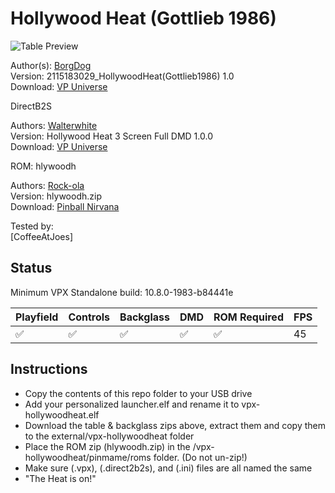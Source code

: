 # Hollywood Heat (Gottlieb 1986)

![Table Preview](https://vpuniverse.com/screenshots/monthly_2021_04/1774976950_HHpreview.jpg.eea92d388512c85fa0bcc8e61b30d9ca.jpg)

Author(s): [BorgDog](https://vpuniverse.com/profile/5088-borgdog/)  
Version:  2115183029_HollywoodHeat(Gottlieb1986) 1.0  
Download:  [VP Universe](https://vpuniverse.com/files/file/6299-hollywood-heat-gottlieb-1986/)

DirectB2S

Authors: [Walterwhite](https://vpuniverse.com/profile/17464-walterwhite/)  
Version: Hollywood Heat 3 Screen Full DMD 1.0.0  
Download: [VP Universe](https://vpuniverse.com/files/file/11052-hollywood-heat-3-screen-full-dmd/)

ROM: hlywoodh

Authors: [Rock-ola](https://pinballnirvana.com/forums/members/rock-ola.1/)  
Version: hlywoodh.zip  
Download: [Pinball Nirvana](https://pinballnirvana.com/forums/resources/hlywoodh.1942/)

Tested by:  
[CoffeeAtJoes]

## Status 

Minimum VPX Standalone build: 10.8.0-1983-b84441e

| Playfield | Controls | Backglass | DMD | ROM Required | FPS | 
|-----------|----------|-----------|-----|--------------|-----|
| :white_check_mark: | :white_check_mark: | :white_check_mark: | :white_check_mark: | :white_check_mark: | 45 |

## Instructions

- Copy the contents of this repo folder to your USB drive
- Add your personalized launcher.elf and rename it to vpx-hollywoodheat.elf
- Download the table & backglass zips above, extract them and copy them to the external/vpx-hollywoodheat folder
- Place the ROM zip (hlywoodh.zip) in the /vpx-hollywoodheat/pinmame/roms folder. (Do not un-zip!)
- Make sure (.vpx), (.direct2b2s), and (.ini) files are all named the same
- "The Heat is on!"

